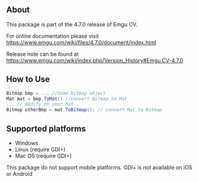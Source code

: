 ## About

This package is part of the 4.7.0 release of Emgu CV. 

For online documentation please visit
<https://www.emgu.com/wiki/files/4.7.0/document/index.html>

Release note can be found at
<https://www.emgu.com/wiki/index.php/Version_History#Emgu.CV-4.7.0>

## How to Use

```csharp
Bitmap bmp = ... //Some bitmap object
Mat mat = bmp.ToMat() //convert Bitmap to Mat
... // modify on your Mat
Bitmap otherBmp = mat.ToBitmap(); // convert Mat to Bitmap
```

## Supported platforms

* Windows
* Linux (require GDI+)
* Mac OS (require GDI+)

This package do not support mobile platforms. GDI+ is not available on iOS or Android
